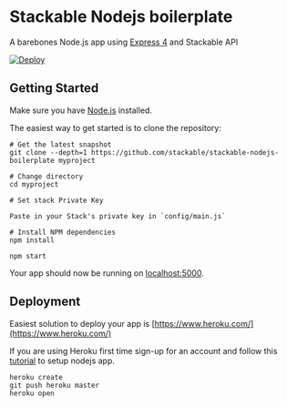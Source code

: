 # Stackable Nodejs boilerplate

A barebones Node.js app using [Express 4](http://expressjs.com/) and Stackable API

[![Deploy](https://www.herokucdn.com/deploy/button.svg)](https://heroku.com/deploy?template=https://github.com/get-stackable/stackable-nodejs-boilerplate)

## Getting Started

Make sure you have [Node.js](http://nodejs.org/) installed.

The easiest way to get started is to clone the repository:

```shell
# Get the latest snapshot
git clone --depth=1 https://github.com/stackable/stackable-nodejs-boilerplate myproject

# Change directory
cd myproject

# Set stack Private Key

Paste in your Stack's private key in `config/main.js`

# Install NPM dependencies
npm install

npm start
```

Your app should now be running on [localhost:5000](http://localhost:5000/).

## Deployment

Easiest solution to deploy your app is [https://www.heroku.com/](https://www.heroku.com/)

If you are using Heroku first time sign-up for an account and follow this [tutorial](https://devcenter.heroku.com/articles/getting-started-with-nodejs#set-up) to setup nodejs app.

```
heroku create
git push heroku master
heroku open
```
